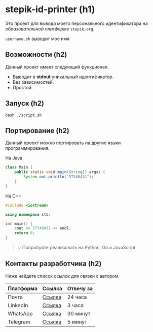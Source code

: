 # stepik-id-printer (h1) 

Это проект для вывода моего персонального идентификатора на *образовательной платформе* `stepik.org`.

`username.sh` выводит мое имя

## Возможности (h2) 

Данный проект имеет следующий функционал.
* Выводит в **stdout** уникальный идентификатор.
* Без зависимостей.
* Простой.

## Запуск (h2)
```
bash ./script.sh
```

## Портирование (h2)

Данный проект можно портировать на другие языки программирования.

На Java

```Java 
class Main {
    public static void main(String[] args) {
        System.out.println("57340431");
    }
}
```

На С++

```C++
#include <iostream>

using namespace std;

int main() {
    cout << 57340431 << endl;
    return 0;
}
```

> 💡 Попробуйте реализовать на Python, Go и JavaScript.

## Контакты разработчика (h2)

Ниже найдете список ссылок для связки с автором.

| **Платформа** | **Ссылка** | **Отвечу за** |
|---------------|------------|---------------|
| Почта | [Ссылка](https://mail.google.com/ "EMail")  | 24 часа |
| LinkedIn | [Ссылка](https://ru.linkedin.com/ "LinkedIn")  | 3 часа |
| WhatsApp | [Ссылка](https://web.whatsapp.com/ "WhatsApp")  | 30 минут |
| Telegram | [Ссылка](https://web.telegram.org/ "Telegram")  | 5 минут |
